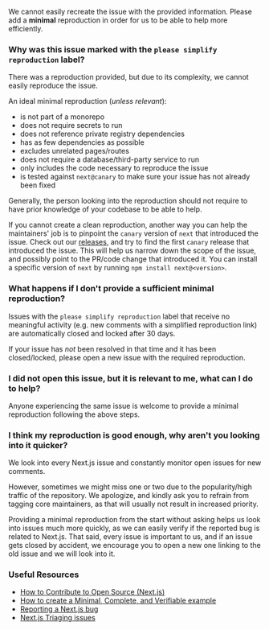 We cannot easily recreate the issue with the provided information. Please add a **minimal** reproduction in order for us to be able to help more efficiently.

### **Why was this issue marked with the `please simplify reproduction` label?**

There was a reproduction provided, but due to its complexity, we cannot easily reproduce the issue.

An ideal minimal reproduction (_unless relevant_):

- is not part of a monorepo
- does not require secrets to run
- does not reference private registry dependencies
- has as few dependencies as possible
- excludes unrelated pages/routes
- does not require a database/third-party service to run
- only includes the code necessary to reproduce the issue
- is tested against `next@canary` to make sure your issue has not already been fixed

Generally, the person looking into the reproduction should not require to have prior knowledge of your codebase to be able to help.

If you cannot create a clean reproduction, another way you can help the maintainers' job is to pinpoint the `canary` version of `next` that introduced the issue. Check out our [releases](https://github.com/vercel/next.js/releases), and try to find the first `canary` release that introduced the issue. This will help us narrow down the scope of the issue, and possibly point to the PR/code change that introduced it. You can install a specific version of `next` by running `npm install next@<version>`.

### **What happens if I don't provide a sufficient minimal reproduction?**

Issues with the `please simplify reproduction` label that receive no meaningful activity (e.g. new comments with a simplified reproduction link) are automatically closed and locked after 30 days.

If your issue has _not_ been resolved in that time and it has been closed/locked, please open a new issue with the required reproduction.

### **I did not open this issue, but it is relevant to me, what can I do to help?**

Anyone experiencing the same issue is welcome to provide a minimal reproduction following the above steps.

### **I think my reproduction is good enough, why aren't you looking into it quicker?**

We look into every Next.js issue and constantly monitor open issues for new comments.

However, sometimes we might miss one or two due to the popularity/high traffic of the repository. We apologize, and kindly ask you to refrain from tagging core maintainers, as that will usually not result in increased priority.

Providing a minimal reproduction from the start without asking helps us look into issues much more quickly, as we can easily verify if the reported bug is related to Next.js. That said, every issue is important to us, and if an issue gets closed by accident, we encourage you to open a new one linking to the old issue and we will look into it.

### **Useful Resources**

- [How to Contribute to Open Source (Next.js)](https://www.youtube.com/watch?v=cuoNzXFLitc)
- [How to create a Minimal, Complete, and Verifiable example](https://stackoverflow.com/help/mcve)
- [Reporting a Next.js bug](https://github.com/vercel/next.js/blob/canary/.github/ISSUE_TEMPLATE/1.bug_report.yml)
- [Next.js Triaging issues](https://github.com/vercel/next.js/blob/canary/contributing/repository/triaging.md)
